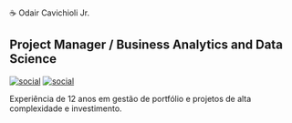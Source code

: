 :coffee: Odair Cavichioli Jr.

## Project Manager / Business Analytics and Data Science

[![social](https://img.shields.io/badge/LinkedIn-0077B5?style=for-the-badge&logo=linkedin&logoColor=white)](https://br.linkedin.com/in/odair-cavichioli-jr)
[![social](https://img.shields.io/badge/-Behance-blue?style=for-the-badge&logo=behance&logoColor=white)](https://www.behance.net/odair)

Experiência de 12 anos em gestão de portfólio e projetos de alta complexidade e investimento. 
